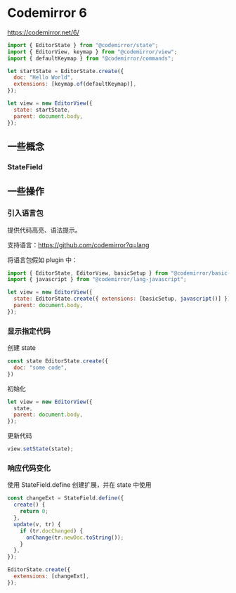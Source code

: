 # Codemirror 6

https://codemirror.net/6/

```js
import { EditorState } from "@codemirror/state";
import { EditorView, keymap } from "@codemirror/view";
import { defaultKeymap } from "@codemirror/commands";

let startState = EditorState.create({
  doc: "Hello World",
  extensions: [keymap.of(defaultKeymap)],
});

let view = new EditorView({
  state: startState,
  parent: document.body,
});
```

## 一些概念

### StateField

## 一些操作

### 引入语言包

提供代码高亮、语法提示。

支持语言：https://github.com/codemirror?q=lang

将语言包假如 plugin 中：

```js
import { EditorState, EditorView, basicSetup } from "@codemirror/basic-setup";
import { javascript } from "@codemirror/lang-javascript";

let view = new EditorView({
  state: EditorState.create({ extensions: [basicSetup, javascript()] }),
  parent: document.body,
});
```

### 显示指定代码

创建 state

```js
const state EditorState.create({
  doc: "some code",
})
```

初始化

```js
let view = new EditorView({
  state,
  parent: document.body,
});
```

更新代码

```js
view.setState(state);
```

### 响应代码变化

使用 StateField.define 创建扩展，并在 state 中使用

```js
const changeExt = StateField.define({
  create() {
    return 0;
  },
  update(v, tr) {
    if (tr.docChanged) {
      onChange(tr.newDoc.toString());
    }
  },
});

EditorState.create({
  extensions: [changeExt],
});
```
